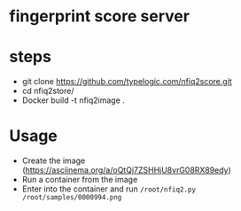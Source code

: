 # fingerprint score server
# steps
- git clone https://github.com/typelogic.com/nfiq2score.git
- cd nfiq2store/
- Docker build -t nfiq2image .

# Usage
- Create the image (https://asciinema.org/a/oQtQj7ZSHHjU8vrG08RX89edy)
- Run a container from the image
- Enter into the container and run `/root/nfiq2.py /root/samples/0000994.png`

